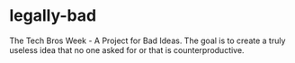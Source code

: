 # legally-bad
The Tech Bros Week - A Project for Bad Ideas. The goal is to create a truly useless idea that no one asked for or that is counterproductive.

